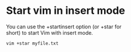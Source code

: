 # Start vim in insert mode

You can use the +startinsert option (or +star for  
short) to start Vim with insert mode.  

```sh
vim +star myfile.txt
```
